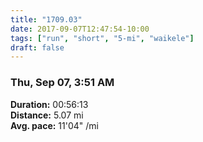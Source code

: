 ```yaml
---
title: "1709.03"
date: 2017-09-07T12:47:54-10:00
tags: ["run", "short", "5-mi", "waikele"]
draft: false
---
```


### Thu, Sep 07, 3:51 AM

**Duration:** 00:56:13  
**Distance:** 5.07 mi  
**Avg. pace:** 11'04" /mi